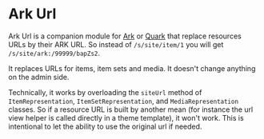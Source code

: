 # Ark Url

Ark Url is a companion module for
[Ark](https://gitlab.com/Daniel-KM/Omeka-S-module-Ark) or
[Quark](https://github.com/biblibre/omeka-s-module-Quark)
that replace resources URLs by their ARK URL. So instead of `/s/site/item/1`
you will get `/s/site/ark:/99999/bapZs2`.

It replaces URLs for items, item sets and media. It doesn't change anything on the admin side.

Technically, it works by overloading the `siteUrl` method of
`ItemRepresentation`, `ItemSetRepresentation`, and `MediaRepresentation`
classes. So if a resource URL is built by another mean (for instance the url
view helper is called directly in a theme template), it won't work.
This is intentional to let the ability to use the original url if needed.
